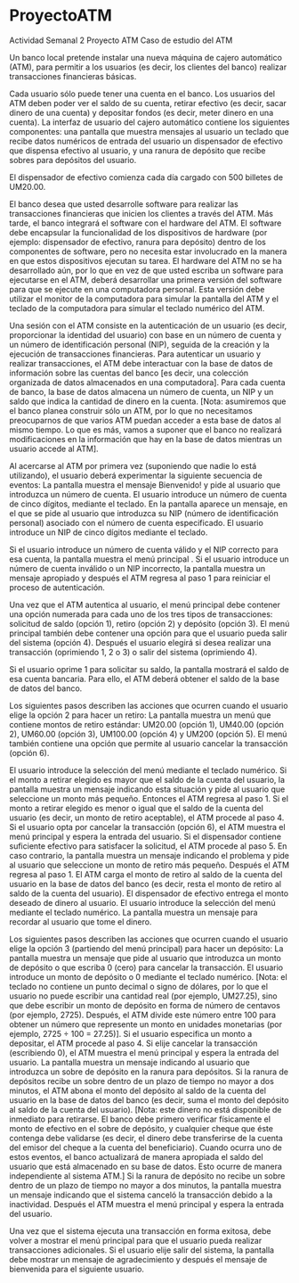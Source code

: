 # ProyectoATM
Actividad Semanal 2 Proyecto ATM
Caso de estudio del ATM

Un banco local pretende instalar una nueva máquina de cajero automático (ATM), para permitir a los usuarios (es decir, los clientes del banco) realizar transacciones financieras básicas.

Cada usuario sólo puede tener una cuenta en el banco. Los usuarios del ATM deben poder ver el saldo de su cuenta, retirar efectivo (es decir, sacar dinero de una cuenta) y depositar fondos (es decir, meter dinero en una cuenta). La interfaz de usuario del cajero automático contiene los siguientes componentes:
una pantalla que muestra mensajes al usuario
un teclado que recibe datos numéricos de entrada del usuario
un dispensador de efectivo que dispensa efectivo al usuario, y
una ranura de depósito que recibe sobres para depósitos del usuario.

El dispensador de efectivo comienza cada día cargado con 500 billetes de UM20.00.

El banco desea que usted desarrolle software para realizar las transacciones financieras que inicien los clientes a través del ATM. Más tarde, el banco integrará el software con el hardware del ATM. El software debe encapsular la funcionalidad de los dispositivos de hardware (por ejemplo: dispensador de efectivo, ranura para depósito) dentro de los componentes de software, pero no necesita estar involucrado en la manera en que estos dispositivos ejecutan su tarea. El hardware del ATM no se ha desarrollado aún, por lo que en vez de que usted escriba un software para ejecutarse en el ATM, deberá desarrollar una primera versión del software para que se ejecute en una computadora personal. Esta versión debe utilizar el monitor de la computadora para simular la pantalla del ATM y el teclado de la computadora para simular el teclado numérico del ATM.

Una sesión con el ATM consiste en la autenticación de un usuario (es decir, proporcionar la identidad del usuario) con base en un número de cuenta y un número de identificación personal (NIP), seguida de la creación y la ejecución de transacciones financieras. Para autenticar un usuario y realizar transacciones, el ATM debe interactuar con la base de datos de información sobre las cuentas del banco [es decir, una colección organizada de datos almacenados en una computadora]. Para cada cuenta de banco, la base de datos almacena un número de cuenta, un NIP y un saldo que indica la cantidad de dinero en la cuenta. [Nota: asumiremos que el banco planea construir sólo un ATM, por lo que no necesitamos preocuparnos de que varios ATM puedan acceder a esta base de datos al mismo tiempo. Lo que es más, vamos a suponer que el banco no realizará modificaciones en la información que hay en la base de datos mientras un usuario accede al ATM].

Al acercarse al ATM por primera vez (suponiendo que nadie lo está utilizando), el usuario deberá experimentar la siguiente secuencia de eventos:
La pantalla muestra el mensaje Bienvenido! y pide al usuario que introduzca un número de cuenta.
El usuario introduce un número de cuenta de cinco dígitos, mediante el teclado.
En la pantalla aparece un mensaje, en el que se pide al usuario que introduzca su NIP (número de identificación personal) asociado con el número de cuenta especificado.
El usuario introduce un NIP de cinco dígitos mediante el teclado.



Si el usuario introduce un número de cuenta válido y el NIP correcto para esa cuenta, la pantalla muestra el menú principal . Si el usuario introduce un número de cuenta inválido o un NIP incorrecto, la pantalla muestra un mensaje apropiado y después el ATM regresa al paso 1 para reiniciar el proceso de autenticación.

Una vez que el ATM autentica al usuario, el menú principal debe contener una opción numerada para cada uno de los tres tipos de transacciones: solicitud de saldo (opción 1), retiro (opción 2) y depósito (opción 3). El menú principal también debe contener una opción para que el usuario pueda salir del sistema (opción 4). Después el usuario elegirá si desea realizar una transacción (oprimiendo 1, 2 o 3) o salir del sistema (oprimiendo 4).



Si el usuario oprime 1 para solicitar su saldo, la pantalla mostrará el saldo de esa cuenta bancaria. Para ello, el ATM deberá obtener el saldo de la base de datos del banco. 

Los siguientes pasos describen las acciones que ocurren cuando el usuario elige la opción 2 para hacer un retiro:
La pantalla muestra un menú que contiene montos de retiro estándar: UM20.00 (opción 1), UM40.00 (opción 2), UM60.00 (opción 3), UM100.00 (opción 4) y UM200 (opción 5). El menú también contiene una opción que permite al usuario cancelar la transacción (opción 6).



El usuario introduce la selección del menú mediante el teclado numérico.
Si el monto a retirar elegido es mayor que el saldo de la cuenta del usuario, la pantalla muestra un mensaje indicando esta situación y pide al usuario que seleccione un monto más pequeño. Entonces el ATM regresa al paso 1. Si el monto a retirar elegido es menor o igual que el saldo de la cuenta del usuario (es decir, un monto de retiro aceptable), el ATM procede al paso 4. Si el usuario opta por cancelar la transacción (opción 6), el ATM muestra el menú principal y espera la entrada del usuario.
Si el dispensador contiene suficiente efectivo para satisfacer la solicitud, el ATM procede al paso 5. En caso contrario, la pantalla muestra un mensaje indicando el problema y pide al usuario que seleccione un monto de retiro más pequeño. Después el ATM regresa al paso 1.
El ATM carga el monto de retiro al saldo de la cuenta del usuario en la base de datos del banco (es decir, resta el monto de retiro al saldo de la cuenta del usuario).
El dispensador de efectivo entrega el monto deseado de dinero al usuario. El usuario introduce la selección del menú mediante el teclado numérico.
La pantalla muestra un mensaje para recordar al usuario que tome el dinero.

Los siguientes pasos describen las acciones que ocurren cuando el usuario elige la opción 3 (partiendo del menú principal) para hacer un depósito:
La pantalla muestra un mensaje que pide al usuario que introduzca un monto de depósito o que escriba 0 (cero) para cancelar la transacción.
El usuario introduce un monto de depósito o 0 mediante el teclado numérico. [Nota: el teclado no contiene un punto decimal o signo de dólares, por lo que el usuario no puede escribir una cantidad real (por ejemplo, UM27.25), sino que debe escribir un monto de depósito en forma de número de centavos (por ejemplo, 2725). Después, el ATM divide este número entre 100 para obtener un número que represente un monto en unidades monetarias (por ejemplo, 2725 ÷ 100 = 27.25)].
Si el usuario especifica un monto a depositar, el ATM procede al paso 4. Si elije cancelar la transacción (escribiendo 0), el ATM muestra el menú principal y espera la entrada del usuario.
La pantalla muestra un mensaje indicando al usuario que introduzca un sobre de depósito en la ranura para depósitos.
Si la ranura de depósitos recibe un sobre dentro de un plazo de tiempo no mayor a dos minutos, el ATM abona el monto del depósito al saldo de la cuenta del usuario en la base de datos del banco (es decir, suma el monto del depósito al saldo de la cuenta del usuario). [Nota: este dinero no está disponible de inmediato para retirarse. El banco debe primero verificar físicamente el monto de efectivo en el sobre de depósito, y cualquier cheque que éste contenga debe validarse (es decir, el dinero debe transferirse de la cuenta del emisor del cheque a la cuenta del beneficiario). Cuando ocurra uno de estos eventos, el banco actualizará de manera apropiada el saldo del usuario que está almacenado en su base de datos. Esto ocurre de manera independiente al sistema ATM.] Si la ranura de depósito no recibe un sobre dentro de un plazo de tiempo no mayor a dos minutos, la pantalla muestra un mensaje indicando que el sistema canceló la transacción debido a la inactividad. Después el ATM muestra el menú principal y espera la entrada del usuario. 

Una vez que el sistema ejecuta una transacción en forma exitosa, debe volver a mostrar el menú principal para que el usuario pueda realizar transacciones adicionales. Si el usuario elije salir del sistema, la pantalla debe mostrar un mensaje de agradecimiento y después el mensaje de bienvenida para el siguiente usuario.
